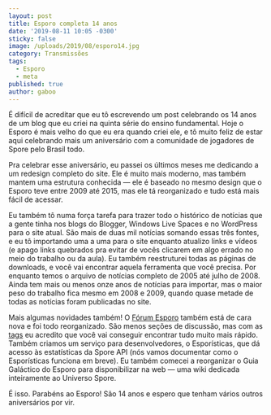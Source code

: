 ```yaml
---
layout: post
title: Esporo completa 14 anos
date: '2019-08-11 10:05 -0300'
sticky: false
image: /uploads/2019/08/esporo14.jpg
category: Transmissões
tags:
  - Esporo
  - meta
published: true
author: gaboo
---
```

É difícil de acreditar que eu tô escrevendo um post celebrando os 14 anos de um blog que eu criei na quinta série do ensino fundamental. Hoje o Esporo é mais velho do que eu era quando criei ele, e tô muito feliz de estar aqui celebrando mais um aniversário com a comunidade de jogadores de Spore pelo Brasil todo.

Pra celebrar esse aniversário, eu passei os últimos meses me dedicando a um redesign completo do site. Ele é muito mais moderno, mas também mantem uma estrutura conhecida — ele é baseado no mesmo design que o Esporo teve entre 2009 até 2015, mas ele tá reorganizado e tudo está mais fácil de acessar.

Eu também tô numa força tarefa para trazer todo o histórico de notícias que a gente tinha nos blogs do Blogger, Windows Live Spaces e no WordPress para o site atual. São mais de duas mil notícias somando essas três fontes, e eu tô importando uma a uma para o site enquanto atualizo links e vídeos (e apago links quebrados pra evitar de vocês clicarem em algo errado no meio do trabalho ou da aula). Eu também reestruturei todas as páginas de downloads, e você vai encontrar aquela ferramenta que você precisa. Por enquanto temos o arquivo de notícias completo de 2005 até julho de 2008. Ainda tem mais ou menos onze anos de notícias para importar, mas o maior peso do trabalho fica mesmo em 2008 e 2009, quando quase metade de todas as notícias foram publicadas no site.

Mais algumas novidades também! O [Fórum Esporo](https://forum.esporo.net/) também está de cara nova e foi todo reorganizado. São menos seções de discussão, mas com as [tags](https://forum.esporo.net/tags) eu acredito que você vai conseguir encontrar tudo muito mais rápido. Também criamos um serviço para desenvolvedores, o Esporísticas, que dá acesso às estatísticas da Spore API (nós vamos documentar como o Esporísticas funciona em breve). Eu também comecei a reorganizar o Guia Galáctico do Esporo para disponibilizar na web — uma wiki dedicada inteiramente ao Universo Spore.

É isso. Parabéns ao Esporo! São 14 anos e espero que tenham vários outros aniversários por vir.
